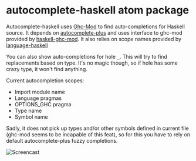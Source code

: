 # autocomplete-haskell atom package

Autocomplete-haskell uses [Ghc-Mod][4] to find auto-completions for Haskell
source. It depends on [autocomplete-plus][1] and uses interface to ghc-mod
provided by [haskell-ghc-mod][2]. It also relies on scope names provided by
[language-haskell][5]

You can also show auto-completions for hole
`_`. This will try to find replacements based on type. It's no magic though,
so if hole has some crazy type, it won't find anything.

Current autocompletion scopes:

* Import module name
* Language pragmas
* OPTIONS_GHC pragma
* Type name
* Symbol name

Sadly, it does not pick up types and/or other symbols defined in current file
(ghc-mod seems to be incapable of this feat), so for this you have to rely on
default autocomplete-plus fuzzy completions.

[1]: https://atom.io/packages/autocomplete-plus
[2]: https://atom.io/packages/haskell-ghc-mod
[4]: http://www.mew.org/~kazu/proj/ghc-mod/en/
[5]: https://atom.io/packages/language-haskell

![Screencast](https://raw.githubusercontent.com/lierdakil/autocomplete-haskell/master/screencast.gif)
